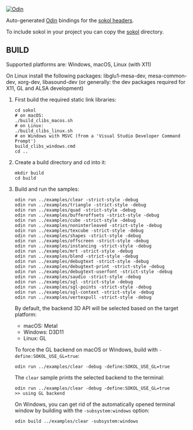 [![Odin](https://github.com/floooh/sokol-odin/actions/workflows/main.yml/badge.svg)](https://github.com/floooh/sokol-odin/actions/workflows/main.yml)

Auto-generated [Odin](https://github.com/odin-lang/odin) bindings for the [sokol headers](https://github.com/floooh/sokol).

To include sokol in your project you can copy the [sokol](sokol/) directory.

## BUILD

Supported platforms are: Windows, macOS, Linux (with X11)

On Linux install the following packages: libglu1-mesa-dev, mesa-common-dev, xorg-dev, libasound-dev
(or generally: the dev packages required for X11, GL and ALSA development)

1. First build the required static link libraries:

    ```
    cd sokol
    # on macOS:
    ./build_clibs_macos.sh
    # on Linux:
    ./build_clibs_linux.sh
    # on Windows with MSVC (from a 'Visual Studio Developer Command Prompt')
    build_clibs_windows.cmd
    cd ..
    ```

2. Create a build directory and cd into it:
    ```
    mkdir build
    cd build
    ```

3. Build and run the samples:
    ```
    odin run ../examples/clear -strict-style -debug
    odin run ../examples/triangle -strict-style -debug
    odin run ../examples/quad -strict-style -debug
    odin run ../examples/bufferoffsets -strict-style -debug
    odin run ../examples/cube -strict-style -debug
    odin run ../examples/noninterleaved -strict-style -debug
    odin run ../examples/texcube -strict-style -debug
    odin run ../examples/shapes -strict-style -debug
    odin run ../examples/offscreen -strict-style -debug
    odin run ../examples/instancing -strict-style -debug
    odin run ../examples/mrt -strict-style -debug
    odin run ../examples/blend -strict-style -debug
    odin run ../examples/debugtext -strict-style -debug
    odin run ../examples/debugtext-print -strict-style -debug
    odin run ../examples/debugtext-userfont -strict-style -debug
    odin run ../examples/saudio -strict-style -debug
    odin run ../examples/sgl -strict-style -debug
    odin run ../examples/sgl-points -strict-style -debug
    odin run ../examples/sgl-context -strict-style -debug
    odin run ../examples/vertexpull -strict-style -debug
    ```

    By default, the backend 3D API will be selected based on the target platform:

    - macOS: Metal
    - Windows: D3D11
    - Linux: GL

    To force the GL backend on macOS or Windows, build with ```-define:SOKOL_USE_GL=true```:

    ```
    odin run ../examples/clear -debug -define:SOKOL_USE_GL=true
    ```

    The ```clear``` sample prints the selected backend to the terminal:

    ```
    odin run ../examples/clear -debug -define:SOKOL_USE_GL=true
    >> using GL backend
    ```

    On Windows, you can get rid of the automatically opened terminal window
    by building with the ```-subsystem:windows``` option:

    ```
    odin build ../examples/clear -subsystem:windows
    ```
